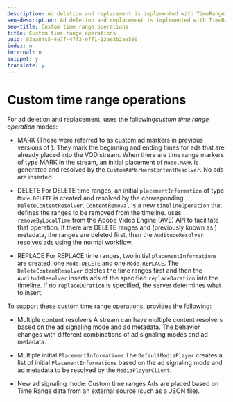 ```yaml
---
description: Ad deletion and replacement is implemented with TimeRange elements that identify different types of time ranges in a VOD stream: mark, delete, and replace. For each of these custom time range types, you can perform corresponding operations, including deleting and replacing ad content.
seo-description: Ad deletion and replacement is implemented with TimeRange elements that identify different types of time ranges in a VOD stream: mark, delete, and replace. For each of these custom time range types, you can perform corresponding operations, including deleting and replacing ad content.
seo-title: Custom time range operations
title: Custom time range operations
uuid: 03aa84c5-4e7f-47f3-9ff1-13ae3b2ae589
index: n
internal: n
snippet: y
translate: y
---
```


# Custom time range operations




For ad deletion and replacement,  <!-- PH element: phrases/primetime-sdk-name --> uses the following*custom time range operation* modes: 
* MARK (These were referred to as custom ad markers in previous versions of  <!-- PH element: phrases/primetime-sdk-name --> ). They mark the beginning and ending times for ads that are already placed into the VOD stream. When there are time range markers of type MARK in the stream, an initial placement of `Mode.MARK` is generated and resolved by the `CustomAdMarkersContentResolver`. No ads are inserted. 

* DELETE For DELETE time ranges, an initial `placementInformation` of type `Mode.DELETE` is created and resolved by the corresponding `DeleteContentResolver`. `ContentRemoval` is a new `timelineOperation` that defines the ranges to be removed from the timeline.  <!-- PH element: phrases/primetime-sdk-name --> uses `removeByLocalTime` from the Adobe Video Engine (AVE) API to facilitate that operation. If there are DELETE ranges and  <!-- PH element: phrases/auditude-name-long --> (previously known as <!-- PH element: phrases/auditude-name-previously-known-as --> ) metadata, the ranges are deleted first, then the `AuditudeResolver` resolves ads using the normal  <!-- PH element: phrases/auditude-name-long --> workflow.

* REPLACE For REPLACE time ranges, two initial `placementInformations` are created, one `Mode.DELETE` and one `Mode.REPLACE`. The `DeleteContentResolver` deletes the time ranges first and then the `AuditudeResolver` inserts ads of the specified `replaceDuration` into the timeline. If no `replaceDuration` is specified, the server determines what to insert. 


To support these custom time range operations,  <!-- PH element: phrases/primetime-sdk-name --> provides the following:
* Multiple content resolvers A stream can have multiple content resolvers based on the ad signaling mode and ad metadata. The behavior changes with different combinations of ad signaling modes and ad metadata.

* Multiple initial `PlacementInformations` The `DefaultMediaPlayer` creates a list of initial `PlacementInformations` based on the ad signaling mode and ad metadata to be resolved by the `MediaPlayerClient`. 

* New ad signaling mode: Custom time ranges Ads are placed based on Time Range data from an external source (such as a JSON file).


